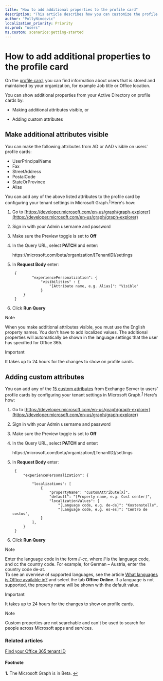 ```yaml
---
title: "How to add additional properties to the profile card"
description: "This article describes how you can customize the profile card by making additional attributes visible, or adding custom attributes."
author: "PollyNincevic"
localization_priority: Priority
ms.prod: "users"
ms.custom: scenarios:getting-started
---
```


# How to add additional properties to the profile card

On the [profile card](https://support.office.com/article/profile-cards-in-office-365-e80f931f-5fc4-4a59-ba6e-c1e35a85b501), you can find information about users that is stored and maintained by your organization, for example Job title or Office location.  

You can show additional properties from your Active Directory on profile cards by:

- Making additional attributes visible, or

- Adding custom attributes

## Make additional attributes visible

You can make the following attributes from AD or AAD visible on users' profile cards:

- UserPrincipalName
- Fax
- StreetAddress
- PostalCode
- StateOrProvince
- Alias

You can add any of the above listed attributes to the profile card by configuring your tenant settings in Microsoft Graph.<sup id="a1">[1](#f1) </sup>Here's how:

1. Go to [https://developer.microsoft.com/en-us/graph/graph-explorer](https://developer.microsoft.com/en-us/graph/graph-explorer)
2. Sign in with your Admin username and password
3. Make sure the Preview toggle is set to **Off**
4. In the Query URL, select **PATCH** and enter:
    <div style="display: inline">https://microsoft.com/beta/organization/[TenantID]/settings</div>

5. In **Request Body** enter:

        {
                "experiencePersonalization": {
                    "visibilities" : {
                        "[Attribute name, e.g. Alias]": "Visible"
                    }
            }    
        }  

6. Click **Run Query**

> [!NOTE]
> When you make additional attributes visible, you must use the English property names. You don't have to add localized values. The additional properties will automatically be shown in the language settings that the user has specified for Office 365.

> [!IMPORTANT]
> It takes up to 24 hours for the changes to show on profile cards.

## Adding custom attributes 
You can add any of the [15 custom attributes](https://docs.microsoft.com/exchange/recipients/mailbox-custom-attributes?view=exchserver-2019) from Exchange Server to users' profile cards by configuring your tenant settings in Microsoft Graph.<sup id="a1">[1](#f1)</sup> Here's how:
1. Go to [https://developer.microsoft.com/en-us/graph/graph-explorer](https://developer.microsoft.com/en-us/graph/graph-explorer)
2. Sign in with your Admin username and password
3. Make sure the Preview toggle is set to **Off**
4. In the Query URL, select **PATCH** and enter:
    <div style="display: inline">https://microsoft.com/beta/organization/[TenantID]/settings</div>
5. In **Request Body** enter:

        {
            "experiencePersonalization": {
                
                "localizations": [
                    {
                        "propertyName": "customAttribute[X]", 
                        "default": "[Property name, e.g. Cost center]", 
                        "localizationValues": {
                            "[Language code, e.g. de-de]": "Kostenstelle", 
                            "[Language code, e.g. es-es]": "Centro de costos", 
                    }
                ],    
            }
        }      

6. Click **Run Query**

> [!NOTE]
> Enter the language code in the form *ll-cc*, where *ll* is the language code, and cc the country code. For example, for German – Austria, enter the country code de-at.  
To see an overview of supported languages, see the article [What languages is Office available in?](https://go.microsoft.com/fwlink/?linkid=2124878) and select the tab **Office Online**.
If a language is not supported, the property name will be shown with the default value.  

> [!IMPORTANT]
> It takes up to 24 hours for the changes to show on profile cards.

> [!NOTE]
> Custom properties are not searchable and can't be used to search for people across Microsoft apps and services.


### Related articles

[Find your Office 365 tenant ID](https://docs.microsoft.com/onedrive/find-your-office-365-tenant-id)
#### Footnote

<b id="f1">1.</b> The Microsoft Graph is in Beta. [↩](#a1)



